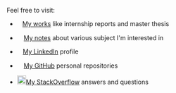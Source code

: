 Feel free to visit:

- <a href="works.html"><img src="http://pngimg.com/uploads/book/book_PNG51027.png" height="12px">My works</a> like internship reports and master thesis

- <a href="notes.html"><img src="https://cdn.pixabay.com/photo/2012/04/16/11/48/note-35638_960_720.png" height="15px">My notes</a> about various subject I'm interested in

- <a href="http://linkedin.com/in/enzo-bonnal"><img src="https://content.linkedin.com/content/dam/me/business/en-us/amp/brand-site/v2/bg/LI-Bug.svg.original.svg" height="13px">My LinkedIn</a> profile

- <a href="https://github.com/enzobnl"><img src="https://github.githubassets.com/images/modules/logos_page/GitHub-Mark.png" height="15px">My GitHub</a> personal repositories

- <a href="https://stackoverflow.com/users/6580080/enzobnl?tab=answers&sort=newest#user-tab-answers"><img src="https://cdn.sstatic.net/Sites/stackoverflow/company/img/logos/so/so-icon.png?v=c78bd457575a" height="20px">My StackOverflow</a> answers and questions

<!--stackedit_data:
eyJoaXN0b3J5IjpbMTA3ODc4MzAzNCwtMzQxOTQ4MDk2LC0xNT
YwMjczMjQyLC0xNzYwMzkxODU2XX0=
-->